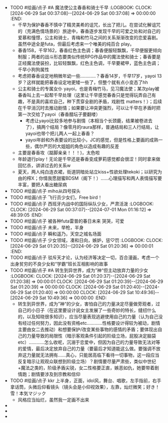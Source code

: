 - TODO #绘画/点子 #A 魔法使公主春香和骑士千早
  :LOGBOOK:
  CLOCK: [2024-06-29 Sat 00:37:08]--[2024-06-29 Sat 00:37:08] =>  00:00:00
  :END:
	- 千早为保护春香不慎中了精灵美希的诅咒，长出了把儿。在尝试化解诅咒的（充满色情场景的）旅途中，春香逐步发现千早的可爱之处和对自己的爱慕和憧憬，公主和骑士，青梅和竹马之间的关系渐渐改变的恋爱喜剧。虽然中途全是futa，但最后考虑来一个唯美的纯百合 play。
	- 春香158，千早162，春香红色主色调；春香便服轻飘飘，千早便服更倾向制服；两者的战斗形态要类似传统RPG作品中的魔法使和骑士；春香要是正经魔法使装扮，比较轻飘飘，红色主色调，千早要裙甲，蓝色主色调；千早小狗狗属性
	- 考虑把春香设定地稍微年幼一些…………？春香14岁，千早17岁，yayoi 13岁？这样就能把春香设定地更矮一些了，但整个就有点小变态了hh
	- 公主和骑士的专属女仆 yayoi，也是青梅竹马，见习魔法使；某次play被春香叫上去一起帮千早处理（这里让千早感觉春香只是觉得玩弄自己有趣，不是真的喜欢自己，种下贯穿全剧的矛盾，戏剧性 matters！）；后续在千早消沉时去推动剧情；如果要让冲突更强烈，可以让千早在矛盾时把第一次交给了yayoi（春香醋坛子要翻喽）
		- 考虑让yayoi比较多地参与剧情（本相当个长颈鹿，结果被卷进去了），搞两个结局？像零月的raura那样，普通结局和三人行结局，让yayoi也带个把儿两人一起上春香？
		- yayoi年龄和外表要设的比较小，JC的感觉，但是性格上要画的成熟一些，偶尔严厉的大姐姐的角色以造成有趣的反差
	- 主要是春香攻（踮脚亲亲！！！)，太色啦
	- 年龄退行play！无论是千早还是春香变成萝莉感觉都会很涩！同时拿来做回忆杀，讲讲过去的关系w
	- 夏天，两人纯白连衣裙，街道阴暗处站立kiss+性欲处理tekoki；以研究为由的榨X；你情我愿甜蜜BDSM（阁下！）……心理描写和两人表情描写要丰富，要把人看出糖尿病
- TODO #绘画/点子 miho从四号探头
- TODO #绘画/点子 飞行员少女们，Free bird！
- TODO #绘画/点子 西班牙内战中的国际纵队少女，严肃活泼
  :LOGBOOK:
  CLOCK: [2024-06-29 Sat 00:37:07]--[2024-07-01 Mon 01:16:12] =>  48:39:05
  :END:
- TODO #绘画/点子 被各种futa雷普的春日未来 哭哭，可爱
- TODO #绘画/点子 未来，举枪，半身
- TODO #绘画/点子 瞬和遥乃，天空之城名场面
- TODO #绘画/点子 少女领域，凑和日向，嫉妒，惩♡罚
  :LOGBOOK:
  CLOCK: [2024-06-29 Sat 01:20:35]--[2024-06-29 Sat 01:20:36] =>  00:00:01
  :END:
- TODO #绘画/点子 驳斥天才论，认为经济等决定一切，百合漫画，考虑一个出身贫穷的不良少女和“学霸“班长互相影响的故事
- TODO #绘画/点子 #A 转生到异世界，成为”神“但主动放弃力量的少女
  :LOGBOOK:
  CLOCK: [2024-06-29 Sat 01:20:37]--[2024-06-29 Sat 01:20:38] =>  00:00:01
  CLOCK: [2024-06-29 Sat 01:20:39]--[2024-06-29 Sat 01:20:39] =>  00:00:00
  CLOCK: [2024-06-29 Sat 01:20:40]--[2024-06-29 Sat 01:20:40] =>  00:00:00
  CLOCK: [2024-06-29 Sat 10:49:36]--[2024-06-29 Sat 10:49:36] =>  00:00:00
  :END:
	- 转生到异世界，成为”神“的少女，害怕自己的力量决定尽量做旁观者，过自己的小日子（在这里要设计说女主发展了一些奇妙的特长，缝纫什么的，以及知晓很多知识），应当尽量表现逃避使用自己的力量（认为自己没有经过任何努力，因此没有资格etc…………性格要设计得较为被动，剧情主要由女二去推动）和想要保护/改变某些事物的感情的矛盾；要体现出自己的力量导致的局限性（暗示客观条件引起的阶级立场，屁股决定脑袋etc）…………怎么收呢，沉溺于恋爱中，但因为自己的力量导致无法对等的爱情，最后决定放弃自己的力量（要最后才知道能这么做。要强调不放弃这力量就无法拥有……真心，只能居高临下看待一切事物，这一段应当反复暗示让观观众联想到阶级立场）？剧情要尽量严肃些，类似中世纪+魔法之类的，阶级矛盾尖锐，女二性格要正直，嫉恶如仇，她要带着剧情跑；剧情要涉及到宗教和信仰
- TODO #绘画/点子 kkr 上半身，正面，idol风，舞台、唱歌，左手指前，右手拿话筒，头微后仰看镜头（镜头会是小仰视效果），左靠，灿烂微笑；好き！雪！本気マジック
	- 风格应当灿烂，虽然我一定画不出来
-
-
-